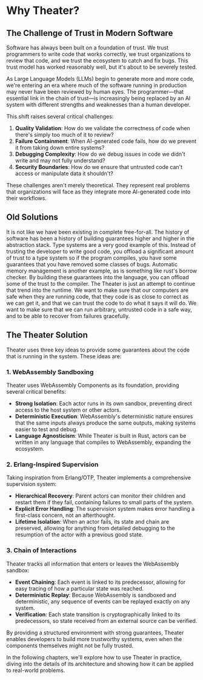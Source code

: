 # Why Theater?

## The Challenge of Trust in Modern Software

Software has always been built on a foundation of trust. We trust programmers to write code that works correctly, we trust organizations to review that code, and we trust the ecosystem to catch and fix bugs. This trust model has worked reasonably well, but it's about to be severely tested.

As Large Language Models (LLMs) begin to generate more and more code, we're entering an era where much of the software running in production may never have been reviewed by human eyes. The programmer—that essential link in the chain of trust—is increasingly being replaced by an AI system with different strengths and weaknesses than a human developer.

This shift raises several critical challenges:

1. **Quality Validation**: How do we validate the correctness of code when there's simply too much of it to review?
2. **Failure Containment**: When AI-generated code fails, how do we prevent it from taking down entire systems?
3. **Debugging Complexity**: How do we debug issues in code we didn't write and may not fully understand?
4. **Security Boundaries**: How do we ensure that untrusted code can't access or manipulate data it shouldn't?

These challenges aren't merely theoretical. They represent real problems that organizations will face as they integrate more AI-generated code into their workflows.

## Old Solutions

It is not like we have been existing in complete free-for-all. The history of software has been a history of building guarantees higher and higher in the abstraction stack. Type systems are a very good example of this. Instead of trusting the developer to write good code, you offload a significant amount of trust to a type system so if the program compiles, you have some guarantees that you have removed some classes of bugs. Automatic memory management is another example, as is something like rust's borrow checker. By building these guarantees into the language, you can offload some of the trust to the compiler.
The Theater is just an attempt to continue that trend into the runtime. We want to make sure that our computers are safe when they are running code, that they code is as close to correct as we can get it, and that we can trust the code to do what it says it will do. We want to make sure that we can run arbitrary, untrusted code in a safe way, and to be able to recover from failures gracefully.

## The Theater Solution

Theater uses three key ideas to provide some guarantees about the code that is running in the system. These ideas are:

### 1. WebAssembly Sandboxing

Theater uses WebAssembly Components as its foundation, providing several critical benefits:

- **Strong Isolation**: Each actor runs in its own sandbox, preventing direct access to the host system or other actors.
- **Deterministic Execution**: WebAssembly's deterministic nature ensures that the same inputs always produce the same outputs, making systems easier to test and debug.
- **Language Agnosticism**: While Theater is built in Rust, actors can be written in any language that compiles to WebAssembly, expanding the ecosystem.

### 2. Erlang-Inspired Supervision

Taking inspiration from Erlang/OTP, Theater implements a comprehensive supervision system:

- **Hierarchical Recovery**: Parent actors can monitor their children and restart them if they fail, containing failures to small parts of the system.
- **Explicit Error Handling**: The supervision system makes error handling a first-class concern, not an afterthought.
- **Lifetime Isolation**: When an actor fails, its state and chain are preserved, allowing for anything from detailed debugging to the resumption of the actor with a previous good state.

### 3. Chain of Interactions

Theater tracks all information that enters or leaves the WebAssembly sandbox:

- **Event Chaining**: Each event is linked to its predecessor, allowing for easy tracing of how a particular state was reached.
- **Deterministic Replay**: Because WebAssembly is sandboxed and deterministic, any sequence of events can be replayed exactly on any system.
- **Verification**: Each state transition is cryptographically linked to its predecessors, so state received from an external source can be verified.

By providing a structured environment with strong guarantees, Theater enables developers to build more trustworthy systems, even when the components themselves might not be fully trusted.

In the following chapters, we'll explore how to use Theater in practice, diving into the details of its architecture and showing how it can be applied to real-world problems.
